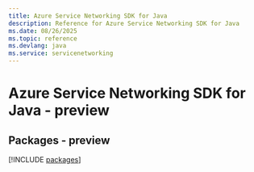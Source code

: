 ```yaml
---
title: Azure Service Networking SDK for Java
description: Reference for Azure Service Networking SDK for Java
ms.date: 08/26/2025
ms.topic: reference
ms.devlang: java
ms.service: servicenetworking
---
```

# Azure Service Networking SDK for Java - preview
## Packages - preview
[!INCLUDE [packages](service-networking-index.md)]
